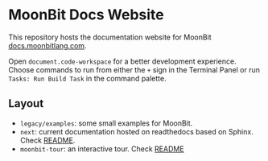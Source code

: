 # MoonBit Docs Website

This repository hosts the documentation website for MoonBit [docs.moonbitlang.com](https://docs.moonbitlang.com).

Open `document.code-workspace` for a better development experience. Choose commands to run from either the `+` sign in the Terminal Panel or run `Tasks: Run Build Task` in the command palette.

## Layout

- `legacy/examples`: some small examples for MoonBit.
- `next`: current documentation hosted on readthedocs based on Sphinx. Check [README](./next/README).
- `moonbit-tour`: an interactive tour. Check [README](./moonbit-tour/README.md)